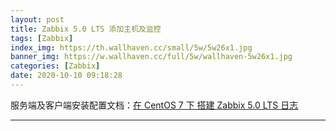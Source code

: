 ```yaml
---
layout: post
title: Zabbix 5.0 LTS 添加主机及监控
tags: [Zabbix]
index_img: https://th.wallhaven.cc/small/5w/5w26x1.jpg
banner_img: https://w.wallhaven.cc/full/5w/wallhaven-5w26x1.jpg
categories: [Zabbix]
date: 2020-10-10 09:18:28
---
```


服务端及客户端安装配置文档：[在 CentOS 7 下 搭建 Zabbix 5.0 LTS 日志](https://ecarry.cc/2020/08/27/zabbix_install/)

---------------------------------------------------

